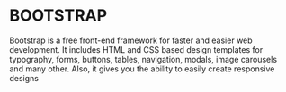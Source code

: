 # BOOTSTRAP
 Bootstrap is a free front-end framework for faster and easier web development. It includes HTML and CSS based design templates for typography, forms, buttons, tables, navigation, modals, image carousels and many other.  Also, it gives you the ability to easily create responsive designs
